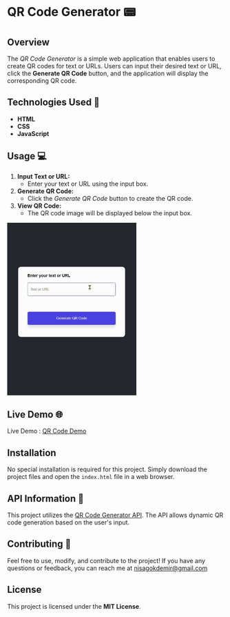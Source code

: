 # QR Code Generator 📟

## Overview
The *QR Code Generator* is a simple web application that enables users to create QR codes for text or URLs. Users can input their desired text or URL, click the **Generate QR Code** button, and the application will display the corresponding QR code.

## Technologies Used 🚀
- **HTML**
- **CSS**
- **JavaScript**

## Usage 💻
1. **Input Text or URL:**
   - Enter your text or URL using the input box.
2. **Generate QR Code:**
   - Click the *Generate QR Code* button to create the QR code.
3. **View QR Code:**
   - The QR code image will be displayed below the input box.

<img src="./images/qrcodegif.gif" alt="QR Code Demo Gif" width="300" height="400">

## Live Demo 🌐
Live Demo : [QR Code Demo](https://qr-code-generator-ten-kappa.vercel.app/)


## Installation
No special installation is required for this project. Simply download the project files and open the `index.html` file in a web browser.

## API Information 🔗
This project utilizes the [QR Code Generator API](https://goqr.me/api/). The API allows dynamic QR code generation based on the user's input.

## Contributing 🤝
Feel free to use, modify, and contribute to the project! If you have any questions or feedback, you can reach me at nisagokdemir@gmail.com

## License
This project is licensed under the **MIT License**.
